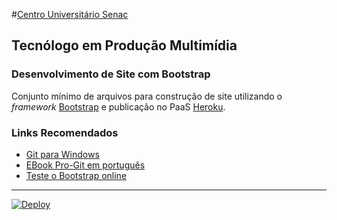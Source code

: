 #[Centro Universitário Senac](http://www.sp.senac.br/ec)

## Tecnólogo em Produção Multimídia

### Desenvolvimento de Site com Bootstrap

Conjunto mínimo de arquivos para construção de site utilizando o *framework* [Bootstrap](http://getbootstrap.com) e publicação no PaaS [Heroku](https://www.heroku.com).

### Links Recomendados

* [Git para Windows](https://git-for-windows.github.io)
* [EBook Pro-Git em português](https://leanpub.com/pro-git/read)
* [Teste o Bootstrap online](http://www.tutorialspoint.com/try_bootstrap_online.php)

---

[![Deploy](https://www.herokucdn.com/deploy/button.svg)](https://heroku.com/deploy)